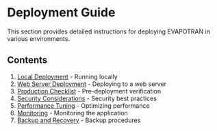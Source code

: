 # Deployment Guide

This section provides detailed instructions for deploying EVAPOTRAN in various environments.

## Contents

1. [Local Deployment](local-deployment) - Running locally
2. [Web Server Deployment](web-server) - Deploying to a web server
3. [Production Checklist](production-checklist) - Pre-deployment verification
4. [Security Considerations](security) - Security best practices
5. [Performance Tuning](performance) - Optimizing performance
6. [Monitoring](monitoring) - Monitoring the application
7. [Backup and Recovery](backup-recovery) - Backup procedures


